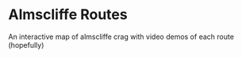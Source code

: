 # Almscliffe Routes

An interactive map of almscliffe crag with video demos of each route (hopefully)